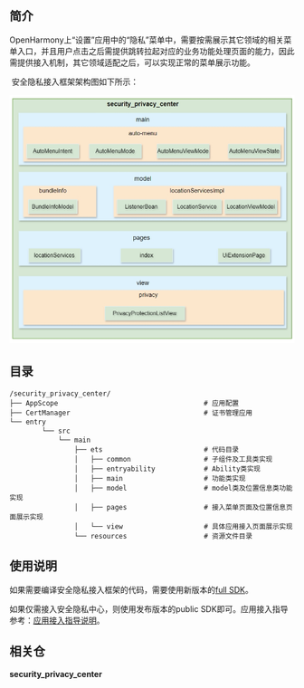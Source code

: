 ## 简介

OpenHarmony上“设置”应用中的“隐私”菜单中，需要按需展示其它领域的相关菜单入口，并且用户点击之后需提供跳转拉起对应的业务功能处理页面的能力，因此需提供接入机制，其它领域适配之后，可以实现正常的菜单展示功能。

​	安全隐私接入框架架构图如下所示：

![image-20240315200205500](doc/image/20240318-193751.png)

## 目录

```
/security_privacy_center/
├── AppScope									# 应用配置
├── CertManager							        # 证书管理应用
└── entry
        └── src
            └── main
                ├── ets							# 代码目录
                │   ├── common					# 子组件及工具类实现
                │   ├── entryability			# Ability类实现
                │   ├── main					# 功能类实现
                │   ├── model					# model类及位置信息类功能实现 
                │   ├── pages				    # 接入菜单页面及位置信息页面展示实现
                │   └── view					# 具体应用接入页面展示实现
                └── resources					# 资源文件目录
```

## 使用说明  

如果需要编译安全隐私接入框架的代码，需要使用新版本的[full SDK](https://gitee.com/openharmony/docs/blob/master/zh-cn/application-dev/faqs/full-sdk-compile-guide.md)。

如果仅需接入安全隐私中心，则使用发布版本的public SDK即可。应用接入指导参考：[应用接入指导说明](https://gitee.com/openharmony/docs/blob/master/zh-cn/application-dev/security/SecurityPrivacyCenter/auto-menu-guidelines.md)。

## 相关仓

**security_privacy_center**
